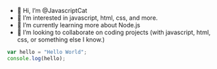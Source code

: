 - 👋 Hi, I’m @JavascriptCat
- 👀 I’m interested in javascript, html, css, and more.
- 🌱 I’m currently learning more about Node.js
- 💞️ I’m looking to collaborate on coding projects (with javascript, html, css, or something else I know.)

```js
var hello = "Hello World";
console.log(hello);
```

<!---
JavascriptCat/JavascriptCat is a ✨ special ✨ repository because its `README.md` (this file) appears on your GitHub profile.
You can click the Preview link to take a look at your changes.
--->
